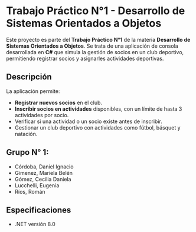 # Trabajo Práctico N°1 - Desarrollo de Sistemas Orientados a Objetos

Este proyecto es parte del **Trabajo Práctico N°1** de la materia **Desarrollo de Sistemas Orientados a Objetos**. Se trata de una aplicación de consola desarrollada en **C#** que simula la gestión de socios en un club deportivo, permitiendo registrar socios y asignarles actividades deportivas.

## Descripción

La aplicación permite:
- **Registrar nuevos socios** en el club.
- **Inscribir socios en actividades** disponibles, con un límite de hasta 3 actividades por socio.
- Verificar si una actividad o un socio existe antes de inscribir.
- Gestionar un club deportivo con actividades como fútbol, básquet y natación.

## Grupo N° 1:
 
- Córdoba, Daniel Ignacio
- Gimenez, Mariela Belén
- Gómez, Cecilia Daniela
- Lucchelli, Eugenia
- Ríos, Román
 

## Especificaciones
- .NET versión 8.0
